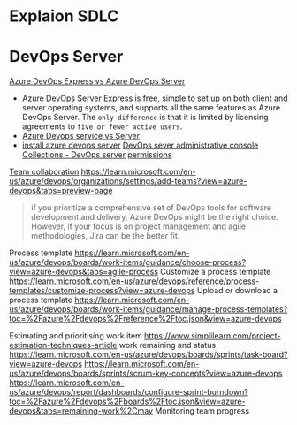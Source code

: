 # Explaion SDLC 
# DevOps Server
[Azure DevOps Express vs Azure DevOps Server](https://learn.microsoft.com/en-us/azure/devops/server/download/azuredevopsserver?view=azure-devops)
- Azure DevOps Server Express is free, simple to set up on both client and server operating systems, and supports all the same features as Azure DevOps Server. The `only difference` is that it is limited by licensing agreements to `five or fewer active users`.
- [Azure Devops service vs Server](https://learn.microsoft.com/en-us/azure/devops/user-guide/about-azure-devops-services-tfs?view=azure-devops)
- [install azure devops server](https://learn.microsoft.com/en-us/azure/devops/server/install/get-started?view=azure-devops-2022&viewFallbackFrom=azure-devops)
[DevOps sever administrative console](https://learn.microsoft.com/en-us/azure/devops/server/admin/open-admin-console?view=azure-devops-2022)
[Collections - DevOps server](https://learn.microsoft.com/en-us/azure/devops/server/admin/manage-project-collections?view=azure-devops-2022)
[permissions](https://learn.microsoft.com/en-us/azure/devops/organizations/security/about-permissions?view=azure-devops-2022&tabs=preview-page)

[Team collaboration](https://learn.microsoft.com/en-us/azure/devops/organizations/settings/add-teams?view=azure-devops&tabs=preview-page)
https://learn.microsoft.com/en-us/azure/devops/organizations/settings/add-teams?view=azure-devops&tabs=preview-page

> if you prioritize a comprehensive set of DevOps tools for software development and delivery, Azure DevOps might be the right choice. However, if your focus is on project management and agile methodologies, Jira can be the better fit.

Process template https://learn.microsoft.com/en-us/azure/devops/boards/work-items/guidance/choose-process?view=azure-devops&tabs=agile-process
Customize a process template https://learn.microsoft.com/en-us/azure/devops/reference/process-templates/customize-process?view=azure-devops
Upload or download a process template https://learn.microsoft.com/en-us/azure/devops/boards/work-items/guidance/manage-process-templates?toc=%2Fazure%2Fdevops%2Freference%2Ftoc.json&view=azure-devops


Estimating and prioritising work item
https://www.simplilearn.com/project-estimation-techniques-article
 work remaining and status https://learn.microsoft.com/en-us/azure/devops/boards/sprints/task-board?view=azure-devops
 https://learn.microsoft.com/en-us/azure/devops/boards/sprints/scrum-key-concepts?view=azure-devops
 https://learn.microsoft.com/en-us/azure/devops/report/dashboards/configure-sprint-burndown?toc=%2Fazure%2Fdevops%2Fboards%2Ftoc.json&view=azure-devops&tabs=remaining-work%2Cmay
 Monitoring team progress 
 
